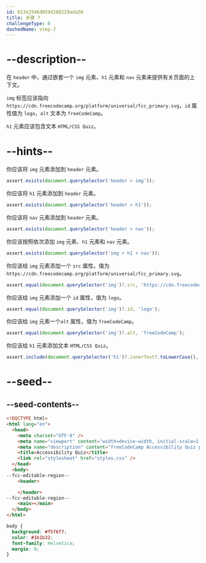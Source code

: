 ```yaml
---
id: 613e2546d0594208229ada50
title: 步骤 7
challengeType: 0
dashedName: step-7
---
```


# --description--

在 `header` 中，通过嵌套一个 `img` 元素、`h1` 元素和 `nav` 元素来提供有关页面的上下文。

`img` 标签应该指向 `https://cdn.freecodecamp.org/platform/universal/fcc_primary.svg`，`id` 属性值为 `logo`，`alt` 文本为 `freeCodeCamp`。

`h1` 元素应该包含文本 `HTML/CSS Quiz`。

# --hints--

你应该将 `img` 元素添加到 `header` 元素。

```js
assert.exists(document.querySelector('header > img'));
```

你应该将 `h1` 元素添加到 `header` 元素。

```js
assert.exists(document.querySelector('header > h1'));
```

你应该将 `nav` 元素添加到 `header` 元素。

```js
assert.exists(document.querySelector('header > nav'));
```

你应该按照依次添加 `img` 元素、`h1` 元素和 `nav` 元素。

```js
assert.exists(document.querySelector('img + h1 + nav'));
```

你应该给 `img` 元素添加一个 `src` 属性，值为 `https://cdn.freecodecamp.org/platform/universal/fcc_primary.svg`。

```js
assert.equal(document.querySelector('img')?.src, 'https://cdn.freecodecamp.org/platform/universal/fcc_primary.svg');
```

你应该给 `img` 元素添加一个 `id` 属性，值为 `logo`。

```js
assert.equal(document.querySelector('img')?.id, 'logo');
```

你应该给 `img` 元素一个`alt` 属性，值为 `freeCodeCamp`。

```js
assert.equal(document.querySelector('img')?.alt, 'freeCodeCamp');
```

你应该给 `h1` 元素添加文本 `HTML/CSS Quiz`。

```js
assert.include(document.querySelector('h1')?.innerText?.toLowerCase(), 'html/css quiz');
```

# --seed--

## --seed-contents--

```html
<!DOCTYPE html>
<html lang="en">
  <head>
    <meta charset="UTF-8" />
    <meta name="viewport" content="width=device-width, initial-scale=1.0" />
    <meta name="description" content="freeCodeCamp Accessibility Quiz practice project" />
    <title>Accessibility Quiz</title>
    <link rel="stylesheet" href="styles.css" />
  </head>
  <body>
--fcc-editable-region--
    <header>

    </header>
--fcc-editable-region--
    <main></main>
  </body>
</html>

```

```css
body {
  background: #f5f6f7;
  color: #1b1b32;
  font-family: Helvetica;
  margin: 0;
}
```
